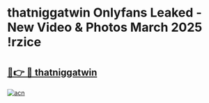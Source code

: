 # thatniggatwin Onlyfans Leaked - New Video & Photos March 2025 !rzice

# <h2><a href="https://5g8c8f.iuczelnia.edu.pl?title=thatniggatwin&ref=rzice">🔗👉 🔴 thatniggatwin</a></h2>

[![acn](https://github.com/user-attachments/assets/0f9c940e-d8b0-45ae-aac7-cd30a18b3e1c)](https://5g8c8f.iuczelnia.edu.pl?title=thatniggatwin&ref=rzice)

